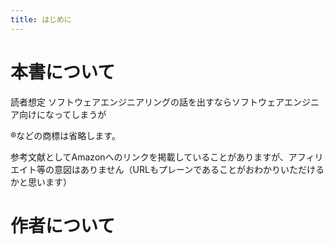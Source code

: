```yaml
---
title: はじめに
---
```


# 本書について

読者想定
ソフトウェアエンジニアリングの話を出すならソフトウェアエンジニア向けになってしまうが

®などの商標は省略します。

参考文献としてAmazonへのリンクを掲載していることがありますが、アフィリエイト等の意図はありません（URLもプレーンであることがおわかりいただけるかと思います）

# 作者について

